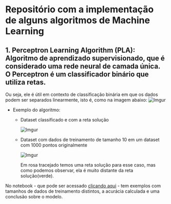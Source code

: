 # Repositório com a implementação de alguns algoritmos de Machine Learning

## 1. __Perceptron Learning Algorithm (PLA)__: Algoritmo de aprendizado supervisionado, que é considerado uma rede neural de camada única. O Perceptron é um classificador binário que utiliza retas. 
Ou seja, ele é útil em contexto de classificação binária em que os dados podem ser separados linearmente, isto é, como na imagem abaixo: ![Imgur](https://imgur.com/WZeMWnV.png)

  * Exemplo do algoritmo:
    * Dataset classificado e com a reta solução
  
      ![Imgur](https://imgur.com/XeNq8R8.png)
      
    * Dataset com dados de treinamento de tamanho 10 em um dataset com 1000 pontos originalmente
  
      ![Imgur](https://imgur.com/gQr3IT1.png)
      
      Em rosa tracejado temos uma reta solução para esse caso, mas como podemos observar, ela é muito distante da reta solução(verde).
      
No notebook - que pode ser acessado [clicando aqui](https://github.com/davirpp/Machine_Learning/blob/master/Perception_Learning_Algorithm.ipynb) - tem exemplos com tamanhos de dados de treinamento distintos, a acurácia calculada e uma conclusão sobre o modelo.
